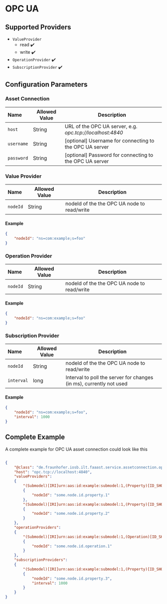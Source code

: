 # OPC UA

## Supported Providers

-   `ValueProvider`
    -   read ✔️
	-   write ✔️
-   `OperationProvider` ✔️
-   `SubscriptionProvider` ✔️

## Configuration Parameters

### Asset Connection

| Name | Allowed Value | Description |
|:--| -- | -- |
| `host` | String | URL of the OPC UA server, e.g. _opc.tcp://localhost:4840_ |
| `username` | String | [optional] Username for connecting to the OPC UA server |
| `password` | String | [optional] Password for connecting to the OPC UA server |

### Value Provider

| Name | Allowed Value | Description |
|:--| -- | -- |
| `nodeId` | String | nodeId of the the OPC UA node to read/write  |

#### Example

```json
{
	"nodeId": "ns=com:example;s=foo"
}
```

### Operation Provider

| Name | Allowed Value | Description |
|:--| -- | -- |
| `nodeId` | String | nodeId of the the OPC UA node to read/write  |

#### Example

```json
{
	"nodeId": "ns=com:example;s=foo"
}
```

### Subscription Provider

| Name | Allowed Value | Description |
|:--| -- | -- |
| `nodeId` | String | nodeId of the the OPC UA node to read/write  |
| `interval` | long | Interval to poll the server for changes (in ms), currently not used

#### Example

```json
{
	"nodeId": "ns=com:example;s=foo",
	"interval": 1000
}
```

## Complete Example

A complete example for OPC UA asset connection could look like this
```json

{
	"@class": "de.fraunhofer.iosb.ilt.faaast.service.assetconnection.opcua.OpcUaAssetConnection",
	"host": "opc.tcp://localhost:4840",
	"valueProviders":
	{
		"(Submodel)[IRI]urn:aas:id:example:submodel:1,(Property)[ID_SHORT]Property1":
		{
			"nodeId": "some.node.id.property.1"
		},
		"(Submodel)[IRI]urn:aas:id:example:submodel:1,(Property)[ID_SHORT]Property2":
		{
			"nodeId": "some.node.id.property.2"
		}
	},
	"operationProviders":
	{
		"(Submodel)[IRI]urn:aas:id:example:submodel:1,(Operation)[ID_SHORT]Operation1":
		{
			"nodeId": "some.node.id.operation.1"
		}
	},
	"subscriptionProviders":
	{
		"(Submodel)[IRI]urn:aas:id:example:submodel:1,(Property)[ID_SHORT]Property3":
		{
			"nodeId": "some.node.id.property.3",
			"interval": 1000
		}
	}
}
```